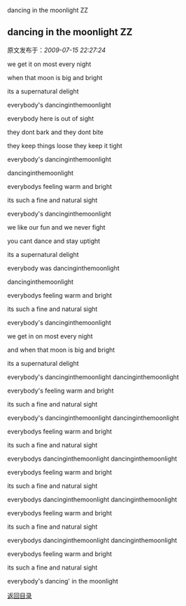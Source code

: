 dancing in the moonlight ZZ
## dancing in the moonlight ZZ

 原文发布于：*2009-07-15 22:27:24*

we get it on most every night

when that moon is big and bright

its a supernatural delight

everybody's dancinginthemoonlight

everybody here is out of sight

they dont bark and they dont bite

they keep things loose they keep it tight

everybody's dancinginthemoonlight

dancinginthemoonlight

everybodys feeling warm and bright

its such a fine and natural sight

everybody's dancinginthemoonlight

we like our fun and we never fight

you cant dance and stay uptight

its a supernatural delight

everybody was dancinginthemoonlight

dancinginthemoonlight

everybodys feeling warm and bright

its such a fine and natural sight

everybody's dancinginthemoonlight

we get in on most every night

and when that moon is big and bright

its a supernatural delight

everybody's dancinginthemoonlight
dancinginthemoonlight

everybody's feeling warm and bright

its such a fine and natural sight

everybody's dancinginthemoonlight
dancinginthemoonlight

everybodys feeling warm and bright

its such a fine and natural sight

everybodys dancinginthemoonlight
dancinginthemoonlight

everybodys feeling warm and bright

its such a fine and natural sight

everybodys dancinginthemoonlight
dancinginthemoonlight

everybodys feeling warm and bright

its such a fine and natural sight

everybodys dancinginthemoonlight
dancinginthemoonlight

everybodys feeling warm and bright

its such a fine and natural sight

everybody's dancing' in the moonlight

[返回目录](index.html)
